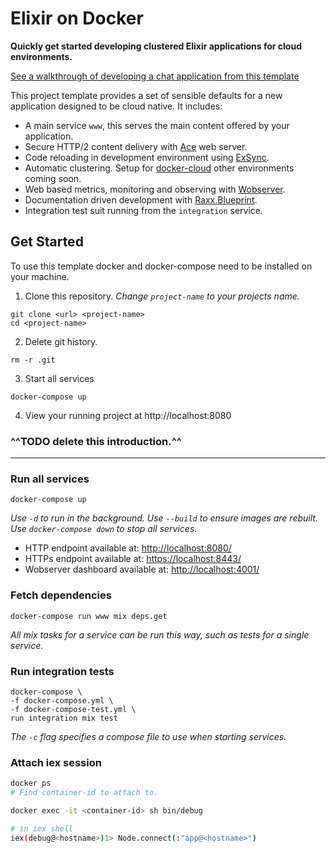 # Elixir on Docker

**Quickly get started developing clustered Elixir applications for cloud environments.**

[See a walkthrough of developing a chat application from this template](http://crowdhailer.me/talks/2017-10-31/live-coded-chat-app-in-45-minutes/)

This project template provides a set of sensible defaults for a new application designed to be cloud native.
It includes:

- A main service `www`, this serves the main content offered by your application.
- Secure HTTP/2 content delivery with [Ace](https://github.com/crowdhailer/ace) web server.
- Code reloading in development environment using [ExSync](https://github.com/falood/exsync).
- Automatic clustering. Setup for [docker-cloud](http://cloud.docker.com/) other environments coming soon.
- Web based metrics, monitoring and observing with [Wobserver](https://github.com/shinyscorpion/wobserver).
- Documentation driven development with [Raxx.Blueprint](https://hexdocs.pm/tokumei/Raxx.Blueprint.html#content).
- Integration test suit running from the `integration` service.

## Get Started

To use this template docker and docker-compose need to be installed on your machine.

1. Clone this repository.
*Change `project-name` to your projects name.*
```
git clone <url> <project-name>
cd <project-name>
```

2. Delete git history.
```
rm -r .git
```

3. Start all services
```
docker-compose up
```

4. View your running project at http://localhost:8080

### ^^TODO delete this introduction.^^
---

### Run all services

```
docker-compose up
```

*Use `-d` to run in the background.*
*Use `--build` to ensure images are rebuilt.*
*Use `docker-compose down` to stop all services.*

- HTTP endpoint available at: [http://localhost:8080/](http://localhost:8080/)
- HTTPs endpoint available at: [https://localhost:8443/](https://localhost:8443/)
- Wobserver dashboard available at: [http://localhost:4001/](http://localhost:4001/)

### Fetch dependencies

```
docker-compose run www mix deps.get
```

*All mix tasks for a service can be run this way, such as tests for a single service.*

### Run integration tests

```
docker-compose \
-f docker-compose.yml \
-f docker-compose-test.yml \
run integration mix test
```

*The `-c` flag specifies a compose file to use when starting services.*

### Attach iex session

```sh
docker ps
# Find container-id to attach to.

docker exec -it <container-id> sh bin/debug

# in iex shell
iex(debug@<hostname>)1> Node.connect(:"app@<hostname>")
```

